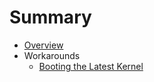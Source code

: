 # Summary

- [Overview](./index.md)
- Workarounds
	- [Booting the Latest Kernel](./workarounds/kernel.md)
